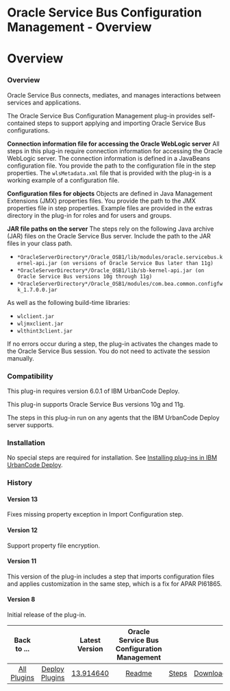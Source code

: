 
Oracle Service Bus Configuration Management - Overview
======================================================

# Overview


### Overview



Oracle Service Bus connects, mediates, and manages interactions between services and applications.

The Oracle Service Bus Configuration Management plug-in provides self-contained steps to support applying and importing Oracle Service Bus configurations.

**Connection information file for accessing the Oracle WebLogic server** All steps in this plug-in require connection information for accessing the Oracle WebLogic server. The connection information is defined in a JavaBeans configuration file. You provide the path to the configuration file in the step properties. The `wlsMetadata.xml` file that is provided with the plug-in is a working example of a configuration file.

**Configuration files for objects** Objects are defined in Java Management Extensions (JMX) properties files. You provide the path to the JMX properties file in step properties. Example files are provided in the extras directory in the plug-in for roles and for users and groups.

**JAR file paths on the server** The steps rely on the following Java archive (JAR) files on the Oracle Service Bus server. Include the path to the JAR files in your class path.

* `*OracleServerDirectory*/Oracle_OSB1/lib/modules/oracle.servicebus.kernel-api.jar (on versions of Oracle Service Bus later than 11g)`
* `*OracleServerDirectory*/Oracle_OSB1/lib/sb-kernel-api.jar (on Oracle Service Bus versions 10g through 11g)`
* `*OracleServerDirectory*/Oracle_OSB1/modules/com.bea.common.configfwk_1.7.0.0.jar`

As well as the following build-time libraries:

* `wlclient.jar`
* `wljmxclient.jar`
* `wlthint3client.jar`

If no errors occur during a step, the plug-in activates the changes made to the Oracle Service Bus session. You do not need to activate the session manually.

### Compatibility

This plug-in requires version 6.0.1 of IBM UrbanCode Deploy.

This plug-in supports Oracle Service Bus versions 10g and 11g.

The steps in this plug-in run on any agents that the IBM UrbanCode Deploy server supports.

### Installation

No special steps are required for installation. See [Installing plug-ins in IBM UrbanCode Deploy](https://community.ibm.com/community/user/wasdevops/blogs/laurel-dickson-bull1/2022/06/13/install-plugins "Installing plug-ins in IBM UrbanCode Deploy").

### History

#### Version 13

Fixes missing property exception in Import Configuration step.

#### Version 12

Support property file encryption.

#### Version 11

This version of the plug-in includes a step that imports configuration files and applies customization in the same step, which is a fix for APAR PI61865.

#### Version 8

Initial release of the plug-in.


|Back to ...||Latest Version|Oracle Service Bus Configuration Management |||
| :---: | :---: | :---: | :---: | :---: | :---: |
|[All Plugins](../../index.md)|[Deploy Plugins](../README.md)|[13.914640](https://raw.githubusercontent.com/UrbanCode/IBM-UCD-PLUGINS/main/files/plugin-air-OSB-Configuration-Management/plugin-air-OSB-Configuration-Management-13.914640.zip)|[Readme](README.md)|[Steps](steps.md)|[Downloads](downloads.md)|

